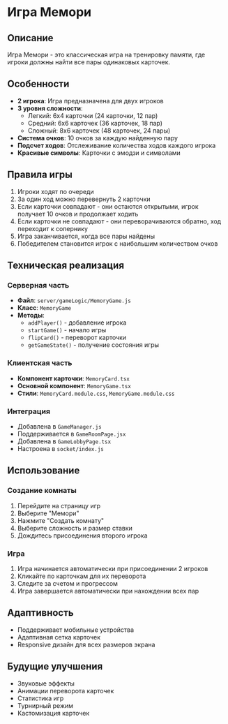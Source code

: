 # Игра Мемори

## Описание
Игра Мемори - это классическая игра на тренировку памяти, где игроки должны найти все пары одинаковых карточек.

## Особенности
- **2 игрока**: Игра предназначена для двух игроков
- **3 уровня сложности**:
  - Легкий: 6x4 карточки (24 карточки, 12 пар)
  - Средний: 6x6 карточек (36 карточек, 18 пар)
  - Сложный: 8x6 карточек (48 карточек, 24 пары)
- **Система очков**: 10 очков за каждую найденную пару
- **Подсчет ходов**: Отслеживание количества ходов каждого игрока
- **Красивые символы**: Карточки с эмодзи и символами

## Правила игры
1. Игроки ходят по очереди
2. За один ход можно перевернуть 2 карточки
3. Если карточки совпадают - они остаются открытыми, игрок получает 10 очков и продолжает ходить
4. Если карточки не совпадают - они переворачиваются обратно, ход переходит к сопернику
5. Игра заканчивается, когда все пары найдены
6. Победителем становится игрок с наибольшим количеством очков

## Техническая реализация

### Серверная часть
- **Файл**: `server/gameLogic/MemoryGame.js`
- **Класс**: `MemoryGame`
- **Методы**:
  - `addPlayer()` - добавление игрока
  - `startGame()` - начало игры
  - `flipCard()` - переворот карточки
  - `getGameState()` - получение состояния игры

### Клиентская часть
- **Компонент карточки**: `MemoryCard.tsx`
- **Основной компонент**: `MemoryGame.tsx`
- **Стили**: `MemoryCard.module.css`, `MemoryGame.module.css`

### Интеграция
- Добавлена в `GameManager.js`
- Поддерживается в `GameRoomPage.jsx`
- Добавлена в `GameLobbyPage.tsx`
- Настроена в `socket/index.js`

## Использование

### Создание комнаты
1. Перейдите на страницу игр
2. Выберите "Мемори"
3. Нажмите "Создать комнату"
4. Выберите сложность и размер ставки
5. Дождитесь присоединения второго игрока

### Игра
1. Игра начинается автоматически при присоединении 2 игроков
2. Кликайте по карточкам для их переворота
3. Следите за счетом и прогрессом
4. Игра завершается автоматически при нахождении всех пар

## Адаптивность
- Поддерживает мобильные устройства
- Адаптивная сетка карточек
- Responsive дизайн для всех размеров экрана

## Будущие улучшения
- Звуковые эффекты
- Анимации переворота карточек
- Статистика игр
- Турнирный режим
- Кастомизация карточек
